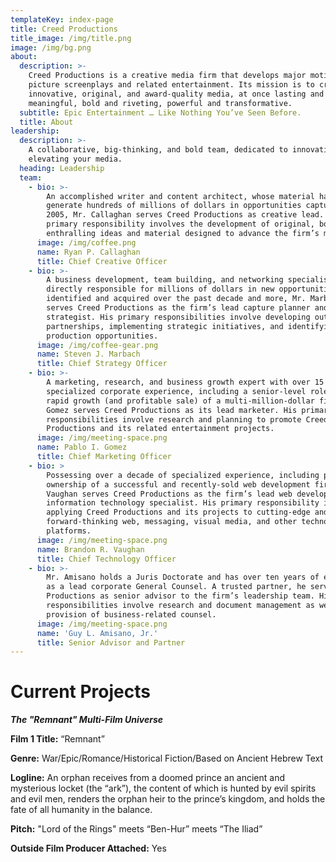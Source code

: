 ```yaml
---
templateKey: index-page
title: Creed Productions
title_image: /img/title.png
image: /img/bg.png
about:
  description: >-
    Creed Productions is a creative media firm that develops major motion
    picture screenplays and related entertainment. Its mission is to create
    innovative, original, and award-quality media, at once lasting and
    meaningful, bold and riveting, powerful and transformative.
  subtitle: Epic Entertainment … Like Nothing You’ve Seen Before.
  title: About
leadership:
  description: >-
    A collaborative, big-thinking, and bold team, dedicated to innovating and
    elevating your media.
  heading: Leadership
  team:
    - bio: >-
        An accomplished writer and content architect, whose material has helped
        generate hundreds of millions of dollars in opportunities captured since
        2005, Mr. Callaghan serves Creed Productions as creative lead. His
        primary responsibility involves the development of original, bold, and
        enthralling ideas and material designed to advance the firm’s mission.
      image: /img/coffee.png
      name: Ryan P. Callaghan
      title: Chief Creative Officer
    - bio: >-
        A business development, team building, and networking specialist,
        directly responsible for millions of dollars in new opportunities
        identified and acquired over the past decade and more, Mr. Marbach
        serves Creed Productions as the firm’s lead capture planner and business
        strategist. His primary responsibilities involve developing outside
        partnerships, implementing strategic initiatives, and identifying media
        production opportunities.
      image: /img/coffee-gear.png
      name: Steven J. Marbach
      title: Chief Strategy Officer
    - bio: >-
        A marketing, research, and business growth expert with over 15 years of
        specialized corporate experience, including a senior-level role in the
        rapid growth (and profitable sale) of a multi-million-dollar firm, Mr.
        Gomez serves Creed Productions as its lead marketer. His primary
        responsibilities involve research and planning to promote Creed
        Productions and its related entertainment projects.
      image: /img/meeting-space.png
      name: Pablo I. Gomez
      title: Chief Marketing Officer
    - bio: >
        Possessing over a decade of specialized experience, including part
        ownership of a successful and recently-sold web development firm, Mr.
        Vaughan serves Creed Productions as the firm’s lead web developer and
        information technology specialist. His primary responsibility involves
        applying Creed Productions and its projects to cutting-edge and
        forward-thinking web, messaging, visual media, and other technology
        platforms.
      image: /img/meeting-space.png
      name: Brandon R. Vaughan
      title: Chief Technology Officer
    - bio: >-
        Mr. Amisano holds a Juris Doctorate and has over ten years of experience
        as a lead corporate General Counsel. A trusted partner, he serves Creed
        Productions as senior advisor to the firm’s leadership team. His primary
        responsibilities involve research and document management as well as
        provision of business-related counsel.
      image: /img/meeting-space.png
      name: 'Guy L. Amisano, Jr.'
      title: Senior Advisor and Partner
---
```

# Current Projects

**_The "Remnant" Multi-Film Universe_**

**Film 1 Title:** “Remnant”

**Genre:** War/Epic/Romance/Historical Fiction/Based on Ancient Hebrew Text

**Logline:** An orphan receives from a doomed prince an ancient and mysterious locket (the “ark”), the content of which is hunted by evil spirits and evil men, renders the orphan heir to the prince’s kingdom, and holds the fate of all humanity in the balance.

**Pitch:** "Lord of the Rings" meets “Ben-Hur” meets “The Iliad”

**Outside Film Producer Attached:** Yes
